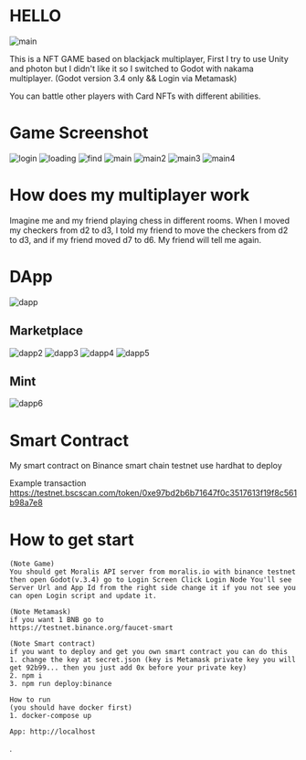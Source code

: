 HELLO
===============

![main](./screenshort/main.png)

This is a NFT GAME based on blackjack multiplayer, First I try to use Unity and photon but I didn't like it so I switched to Godot with nakama multiplayer. (Godot version 3.4 only && Login via Metamask)

You can battle other players with Card NFTs with different abilities.

# Game Screenshot
![login](./screenshort/login.png)
![loading](./screenshort/loading.png)
![find](./screenshort/find.png)
![main](./screenshort/main.png)
![main2](./screenshort/main2.png)
![main3](./screenshort/main3.png)
![main4](./screenshort/main4.png)

# How does my multiplayer work
Imagine me and my friend playing chess in different rooms. When I moved my checkers from d2 to d3, I told my friend to move the checkers from d2 to d3, and if my friend moved d7 to d6.
My friend will tell me again.

# DApp
![dapp](./screenshort/1.png)
## Marketplace
![dapp2](./screenshort/2.png)
![dapp3](./screenshort/3.png)
![dapp4](./screenshort/4.png)
![dapp5](./screenshort/5.png)
## Mint
![dapp6](./screenshort/6.png)

# Smart Contract
My smart contract on Binance smart chain testnet use hardhat to deploy

Example transaction
https://testnet.bscscan.com/token/0xe97bd2b6b71647f0c3517613f19f8c561b98a7e8

# How to get start
```
(Note Game)
You should get Moralis API server from moralis.io with binance testnet then open Godot(v.3.4) go to Login Screen Click Login Node You'll see Server Url and App Id from the right side change it if you not see you can open Login script and update it.

(Note Metamask)
if you want 1 BNB go to
https://testnet.binance.org/faucet-smart

(Note Smart contract)
if you want to deploy and get you own smart contract you can do this
1. change the key at secret.json (key is Metamask private key you will get 92b99... then you just add 0x before your private key)
2. npm i
3. npm run deploy:binance

How to run
(you should have docker first)
1. docker-compose up

App: http://localhost
```
.

